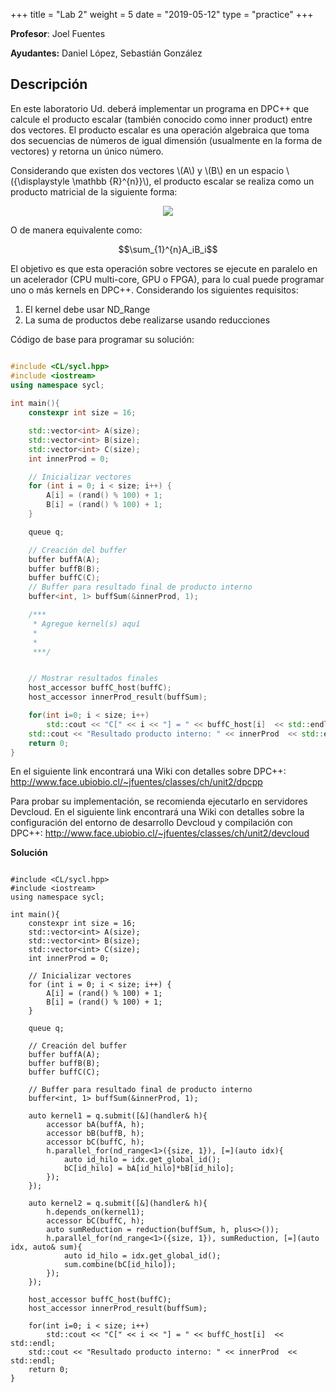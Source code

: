 +++
title = "Lab 2"
weight = 5
date = "2019-05-12"
type = "practice"
+++

**Profesor**: Joel Fuentes

**Ayudantes:** Daniel López, Sebastián González

## Descripción


En este laboratorio Ud. deberá implementar un programa en DPC++ que calcule el producto escalar (también conocido
como inner product) entre dos vectores. El producto escalar es una operación algebraica que toma dos secuencias de números de igual dimensión (usualmente en la forma de vectores) y retorna un único número.

Considerando que existen dos vectores \\(A\\) y \\(B\\) en un espacio \\({\displaystyle \mathbb {R}^{n}}\\), el producto escalar se realiza como un producto matricial de la siguiente forma:

<p align="center">
  <img src="../../images/product.png">
</p>

O de manera equivalente como:

$$\sum_{1}^{n}A_iB_i$$

El objetivo es que esta operación sobre vectores se
ejecute en paralelo en un acelerador (CPU multi-core, GPU o FPGA), para lo cual puede programar uno o más
kernels en DPC++. Considerando los siguientes requisitos:
1. El kernel debe usar ND_Range
2. La suma de productos debe realizarse usando reducciones

Código de base para programar su solución:

```cpp

#include <CL/sycl.hpp>
#include <iostream>
using namespace sycl;
   
int main(){
	constexpr int size = 16;

	std::vector<int> A(size);
    std::vector<int> B(size);
    std::vector<int> C(size);
    int innerProd = 0;

    // Inicializar vectores
    for (int i = 0; i < size; i++) {
        A[i] = (rand() % 100) + 1;
        B[i] = (rand() % 100) + 1;
    }

	queue q;

	// Creación del buffer
	buffer buffA(A);
    buffer buffB(B);
    buffer buffC(C);
    // Buffer para resultado final de producto interno
	buffer<int, 1> buffSum(&innerProd, 1);

	/***
	 * Agregue kernel(s) aquí
	 * 
	 * 
	 ***/


	// Mostrar resultados finales
	host_accessor buffC_host(buffC);
	host_accessor innerProd_result(buffSum);

	for(int i=0; i < size; i++)
	    std::cout << "C[" << i << "] = " << buffC_host[i]  << std::endl;
	std::cout << "Resultado producto interno: " << innerProd  << std::endl;
	return 0;
}
```


 En el siguiente link encontrará una Wiki con detalles sobre DPC++: http://www.face.ubiobio.cl/~jfuentes/classes/ch/unit2/dpcpp
 
Para probar su implementación, se recomienda ejecutarlo en servidores Devcloud. En el siguiente
link encontrará una Wiki con detalles sobre la configuración del entorno de desarrollo Devcloud y
compilación con DPC++: http://www.face.ubiobio.cl/~jfuentes/classes/ch/unit2/devcloud

**Solución**

```cp

#include <CL/sycl.hpp>
#include <iostream>
using namespace sycl;
   
int main(){
    constexpr int size = 16;
    std::vector<int> A(size);
    std::vector<int> B(size);
    std::vector<int> C(size);
    int innerProd = 0;

    // Inicializar vectores
    for (int i = 0; i < size; i++) {
        A[i] = (rand() % 100) + 1;
        B[i] = (rand() % 100) + 1;
    }

    queue q;

    // Creación del buffer
    buffer buffA(A);
    buffer buffB(B);
    buffer buffC(C);
    
    // Buffer para resultado final de producto interno
    buffer<int, 1> buffSum(&innerProd, 1);

    auto kernel1 = q.submit([&](handler& h){
        accessor bA(buffA, h);
        accessor bB(buffB, h);
        accessor bC(buffC, h);
        h.parallel_for(nd_range<1>({size, 1}), [=](auto idx){
            auto id_hilo = idx.get_global_id();
            bC[id_hilo] = bA[id_hilo]*bB[id_hilo];
        });
    });

    auto kernel2 = q.submit([&](handler& h){
        h.depends_on(kernel1);
        accessor bC(buffC, h);
        auto sumReduction = reduction(buffSum, h, plus<>());
        h.parallel_for(nd_range<1>({size, 1}), sumReduction, [=](auto idx, auto& sum){
            auto id_hilo = idx.get_global_id();
            sum.combine(bC[id_hilo]);
        });
    });

    host_accessor buffC_host(buffC);
    host_accessor innerProd_result(buffSum);

    for(int i=0; i < size; i++)
        std::cout << "C[" << i << "] = " << buffC_host[i]  << std::endl;
    std::cout << "Resultado producto interno: " << innerProd  << std::endl;
    return 0;
}
```